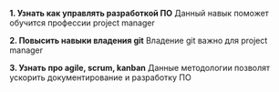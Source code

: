 **1. Узнать как управлять разработкой ПО**
Данный навык поможет обучится профессии project manager

**2. Повысить навыки владения git**
Владение git важно для project manager

**3. Узнать про agile, scrum, kanban**
Данные методологии позволят ускорить документирование и разработку ПО
